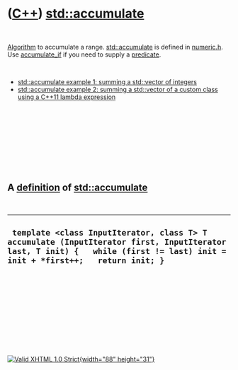 



 

 

 

 

 

([C++](Cpp.htm)) [std::accumulate](CppAccumulate.htm)
=====================================================

 

[Algorithm](CppAlgorithm.htm) to accumulate a range.
[std::accumulate](CppAccumulate.htm) is defined in
[numeric.h](CppNumericH.htm). Use [accumulate\_if](CppAccumulate_if.htm)
if you need to supply a [predicate](CppPredicate.htm).

 

-   [std::accumulate example 1: summing a std::vector of
    integers](CppAccumulateExample1.htm)
-   [std::accumulate example 2: summing a std::vector of a custom class
    using a C++11 lambda expression](CppAccumulateExample2.htm)

 

 

 

 

 

A [definition](CppDefinition.htm) of [std::accumulate](CppAccumulate.htm)
-------------------------------------------------------------------------

 

  ------------------------------------------------------------------------------------------------------------------------------------------------------------------------------
  ` template <class InputIterator, class T> T accumulate (InputIterator first, InputIterator last, T init) {   while (first != last) init = init + *first++;   return init; }`
  ------------------------------------------------------------------------------------------------------------------------------------------------------------------------------

 

 

 

 

 





 

[![Valid XHTML 1.0 Strict](valid-xhtml10.png){width="88"
height="31"}](http://validator.w3.org/check?uri=referer)
